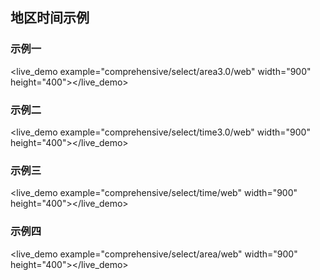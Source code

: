 ## 地区时间示例 ##

### 示例一
<live_demo example="comprehensive/select/area3.0/web" width="900" height="400"></live_demo>

### 示例二
<live_demo example="comprehensive/select/time3.0/web" width="900" height="400"></live_demo>

### 示例三
<live_demo example="comprehensive/select/time/web" width="900" height="400"></live_demo>

### 示例四
<live_demo example="comprehensive/select/area/web" width="900" height="400"></live_demo>





